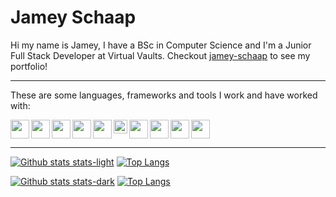 # Jamey Schaap

Hi my name is Jamey, I have a BSc in Computer Science and I'm a Junior Full Stack Developer at Virtual Vaults.
Checkout [jamey-schaap](https://jamey-schaap.vercel.app/) to see my portfolio!

--- 
<p> These are some languages, frameworks and tools I work and have worked with: </p>

<img align="left" alt="" width="30px" src="https://static.cdnlogo.com/logos/c/27/c.svg" />
<img align="left" alt="" width="30px" src="https://upload.wikimedia.org/wikipedia/commons/c/c3/Python-logo-notext.svg" />
<img align="left" alt="" width="30px" src="https://upload.wikimedia.org/wikipedia/commons/9/99/Unofficial_JavaScript_logo_2.svg" />
<img align="left" alt="" width="30px" src="https://upload.wikimedia.org/wikipedia/commons/4/4c/Typescript_logo_2020.svg" />
<img align="left" alt="" width="30px" src="https://upload.wikimedia.org/wikipedia/commons/6/61/HTML5_logo_and_wordmark.svg" />
<img align="left" alt="" width="22px" src="https://upload.wikimedia.org/wikipedia/commons/d/d5/CSS3_logo_and_wordmark.svg" />

<img align="left" alt="" width="30px" src="https://upload.wikimedia.org/wikipedia/commons/9/9a/Visual_Studio_Code_1.35_icon.svg" />
<img align="left" alt="" width="30px" src="https://upload.wikimedia.org/wikipedia/commons/6/6e/JetBrains_Rider_Icon.svg" />
<img align="left" alt="" width="30px" src="https://upload.wikimedia.org/wikipedia/commons/3/3f/Git_icon.svg" />
<img alt="" height="30px" src="https://upload.wikimedia.org/wikipedia/en/f/f4/Docker_logo.svg" />

---

[![Github stats stats-light](https://github-readme-stats.vercel.app/api?username=jamey-schaap&hide=stars&count_private=true&show_icons=true&hide_border=true&theme=default#gh-light-mode-only)](https://github-readme-stats.vercel.app/api?username=jamey-schaap&hide=stars&count_private=true&show_icons=true&hide_border=true&theme=default#gh-light-mode-only) [![Top Langs](https://github-readme-stats.vercel.app/api/top-langs/?username=jamey-schaap&layout=compact&hide_border=true&theme=default#gh-light-mode-only)](https://github-readme-stats.vercel.app/api/top-langs/?username=jamey-schaap&layout=compact&hide_border=true&theme=default#gh-light-mode-only)

[![Github stats stats-dark](https://github-readme-stats.vercel.app/api?username=jamey-schaap&hide=stars&count_private=true&show_icons=true&hide_border=true&theme=github_dark#gh-dark-mode-only)](https://github-readme-stats.vercel.app/api?username=jamey-schaap&hide=stars&count_private=true&show_icons=true&hide_border=true&theme=github_dark#gh-dark-mode-only) [![Top Langs](https://github-readme-stats.vercel.app/api/top-langs/?username=jamey-schaap&layout=compact&hide_border=true&theme=github_dark#gh-dark-mode-only)](https://github-readme-stats.vercel.app/api/top-langs/?username=jamey-schaap&layout=compact&hide_border=true&theme=github_dark#gh-dark-mode-only)
